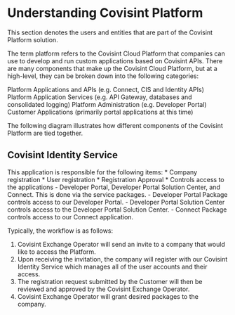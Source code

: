 # Understanding Covisint Platform
This section denotes the users and entities that are part of the Covisint Platform solution.

The term platform refers to the Covisint Cloud Platform that companies can use to develop and run custom applications based on Covisint APIs.  There are many components that make up the Covisint Cloud Platform, but at a high-level, they can be broken down into the following categories:

Platform Applications and APIs (e.g. Connect, CIS and Identity APIs)
Platform Application Services (e.g. API Gateway, databases and consolidated logging) 
Platform Administration (e.g. Developer Portal)
Customer Applications (primarily portal applications at this time)

The following diagram illustrates how different components of the Covisint Platform are tied together.

## Covisint Identity Service
This application is responsible for the following items:
    * Company registration
    * User registration
    * Registration Approval
    * Controls access to the applications - Developer Portal, Developer Portal Solution Center, and Connect. This is done via the service packages.
        - Developer Portal Package controls access to our Developer Portal.
        - Developer Portal Solution Center controls access to the Developer Portal Solution Center. 
        - Connect Package controls access to our Connect application.
        
Typically, the workflow is as follows:
1. Covisint Exchange Operator will send an invite to a company that would like to access the Platform.
2. Upon receiving the invitation, the company will register with our Covisint Identity Service which manages all of the user accounts and their access.
3. The registration request submitted by the Customer will then be reviewed and approved by the Covisint Exchange Operator.
4. Covisint Exchange Operator will grant desired packages to the company.
